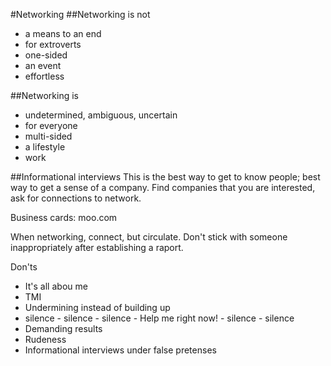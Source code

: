 #Networking
##Networking is not
* a means to an end
* for extroverts
* one-sided
* an event
* effortless

##Networking is
* undetermined, ambiguous, uncertain
* for everyone
* multi-sided
* a lifestyle
* work

##Informational interviews
This is the best way to get to know people; best way to get a sense of a company.
Find companies that you are interested, ask for connections to network.

Business cards: moo.com

When networking, connect, but circulate. Don't stick with someone inappropriately after establishing a raport.

Don'ts
* It's all abou me
* TMI
* Undermining instead of building up
* silence - silence - silence - Help me right now! - silence - silence
* Demanding results
* Rudeness
* Informational interviews under false pretenses

